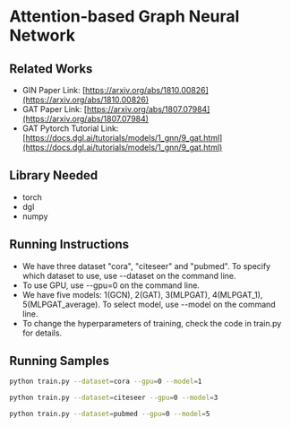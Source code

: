 Attention-based Graph Neural Network
============
Related Works
------------
- GIN Paper Link: [https://arxiv.org/abs/1810.00826](https://arxiv.org/abs/1810.00826)
- GAT Paper Link: [https://arxiv.org/abs/1807.07984](https://arxiv.org/abs/1807.07984)
- GAT Pytorch Tutorial Link: [https://docs.dgl.ai/tutorials/models/1_gnn/9_gat.html](https://docs.dgl.ai/tutorials/models/1_gnn/9_gat.html)


Library Needed
------------
- torch
- dgl
- numpy


Running Instructions
----------
- We have three dataset "cora", "citeseer" and "pubmed". To specify which dataset to use, use --dataset on the command line.
- To use GPU, use --gpu=0 on the command line.
- We have five models: 1(GCN), 2(GAT), 3(MLPGAT), 4(MLPGAT_1), 5(MLPGAT_average). To select model, use --model on the command line.
- To change the hyperparameters of training, check the code in train.py for details.


Running Samples
----------
```bash
python train.py --dataset=cora --gpu=0 --model=1
```

```bash
python train.py --dataset=citeseer --gpu=0 --model=3
```

```bash
python train.py --dataset=pubmed --gpu=0 --model=5
```